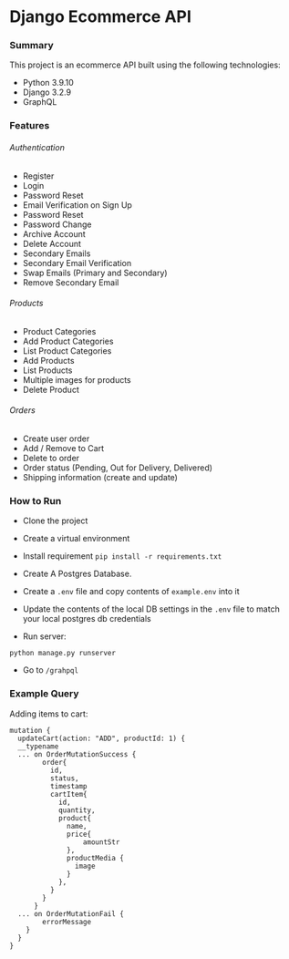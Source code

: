 # Django Ecommerce API
### Summary
This project is an ecommerce API built using the following
technologies:
- Python 3.9.10
- Django 3.2.9
- GraphQL

### Features
###### Authentication 
- Register
- Login
- Password Reset
- Email Verification on Sign Up
- Password Reset
- Password Change
- Archive Account
- Delete Account
- Secondary Emails
- Secondary Email Verification
- Swap Emails (Primary and Secondary)
- Remove Secondary Email

###### Products
- Product Categories 
- Add Product Categories
- List Product Categories
- Add Products
- List Products
- Multiple images for products
- Delete Product

###### Orders
- Create user order
- Add / Remove to Cart
- Delete to order
- Order status (Pending, Out for Delivery, Delivered)
- Shipping information (create and update)


### How to Run
- Clone the project
- Create a virtual environment
- Install requirement `pip install -r requirements.txt`
- Create A Postgres Database.
- Create a `.env` file and copy contents of `example.env` into it
- Update the contents of the local DB settings in the `.env` file
  to match your local postgres db credentials


- Run server:
```shell
python manage.py runserver
```
- Go to `/grahpql`


### Example Query
Adding items to cart:

```shell
mutation {
  updateCart(action: "ADD", productId: 1) {
  __typename
  ... on OrderMutationSuccess {
        order{
          id,
          status,
          timestamp
          cartItem{
            id,
            quantity,
            product{
              name,
              price{
                  amountStr
              },
              productMedia {
                image
              }
            },
          }
        }
      }
  ... on OrderMutationFail {
        errorMessage
    }
  }
}
```